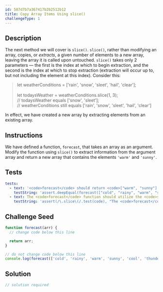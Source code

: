 ```yaml
---
id: 587d7b7a367417b2b2512b12
title: Copy Array Items Using slice()
challengeType: 1
---
```


## Description
<section id='description'>
The next method we will cover is <code>slice()</code>. <code>slice()</code>, rather than modifying an array, copies, or <em>extracts</em>, a given number of elements to a new array, leaving the array it is called upon untouched. <code>slice()</code> takes only 2 parameters &mdash; the first is the index at which to begin extraction, and the second is the index at which to stop extraction (extraction will occur up to, but not including the element at this index). Consider this:
<blockquote>let weatherConditions = ['rain', 'snow', 'sleet', 'hail', 'clear'];<br><br>let todaysWeather = weatherConditions.slice(1, 3);<br>// todaysWeather equals ['snow', 'sleet'];<br>// weatherConditions still equals ['rain', 'snow', 'sleet', 'hail', 'clear']<br></blockquote>
In effect, we have created a new array by extracting elements from an existing array.
</section>

## Instructions
<section id='instructions'>
We have defined a function, <code>forecast</code>, that takes an array as an argument. Modify the function using <code>slice()</code> to extract information from the argument array and return a new array that contains the elements <code>'warm'</code> and <code>'sunny'</code>.
</section>

## Tests
<section id='tests'>

```yml
tests:
  - text: '<code>forecast</code> should return <code>["warm", "sunny"]'
    testString: 'assert.deepEqual(forecast(["cold", "rainy", "warm", "sunny", "cool", "thunderstorms"]), ["warm", "sunny"], "<code>forecast</code> should return <code>["warm", "sunny"]");'
  - text: The <code>forecast</code> function should utilize the <code>slice()</code> method
    testString: 'assert(/\.slice\(/.test(code), "The <code>forecast</code> function should utilize the <code>slice()</code> method");'

```

</section>

## Challenge Seed
<section id='challengeSeed'>

<div id='js-seed'>

```js
function forecast(arr) {
  // change code below this line

  return arr;
}

// do not change code below this line
console.log(forecast(['cold', 'rainy', 'warm', 'sunny', 'cool', 'thunderstorms']));
```

</div>



</section>

## Solution
<section id='solution'>

```js
// solution required
```
</section>
